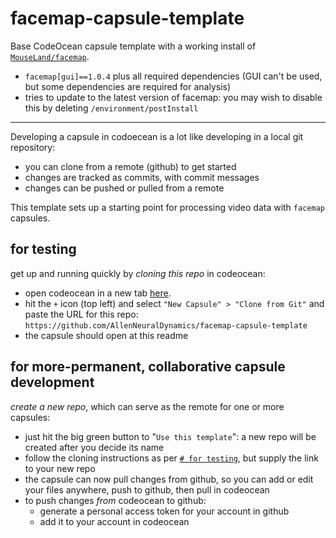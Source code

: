 # facemap-capsule-template
Base CodeOcean capsule template with a working install of [`MouseLand/facemap`](https://github.com/MouseLand/facemap).


- `facemap[gui]==1.0.4` plus all required dependencies (GUI can't be used, but some dependencies are required for analysis)
- tries to update to the latest version of facemap: you may wish to disable this by deleting `/environment/postInstall` 

---

Developing a capsule in codoecean is a lot like developing in a local git repository: 
- you can clone from a remote (github) to get started
- changes are tracked as commits, with commit messages
- changes can be pushed or pulled from a remote

This template sets up a starting point for processing video data with `facemap` capsules.

## for testing
get up and running quickly by *cloning this repo* in codeocean:
- open codeocean in a new tab [here](https://codeocean.allenneuraldynamics.org/).
- hit the `+` icon (top left) and select `"New Capsule" > "Clone from Git"` and paste the URL for this repo: `https://github.com/AllenNeuralDynamics/facemap-capsule-template`
- the capsule should open at this readme

## for more-permanent, collaborative capsule development
*create a new repo*, which can serve as the remote for one or more capsules:
- just hit the big green button to "`Use this template`": a new repo will be created after you decide its name
- follow the cloning instructions as per [`# for testing`](#for-testing), but supply the link to your new repo
- the capsule can now pull changes from github, so you can add or edit your files anywhere, push to github, then pull in codeocean
- to push changes *from* codeocean to github:
    - generate a personal access token for your account in github
    - add it to your account in codeocean
